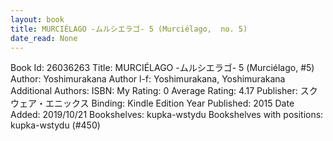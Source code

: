 ```yaml
---
layout: book
title: MURCIÉLAGO -ムルシエラゴ- 5 (Murciélago,  no. 5)
date_read: None
---
```


Book Id: 26036263
Title: MURCIÉLAGO -ムルシエラゴ- 5 (Murciélago, #5)
Author: Yoshimurakana
Author l-f: Yoshimurakana, Yoshimurakana
Additional Authors: 
ISBN: 
My Rating: 0
Average Rating: 4.17
Publisher: スクウェア・エニックス
Binding: Kindle Edition
Year Published: 2015
Date Added: 2019/10/21
Bookshelves: kupka-wstydu
Bookshelves with positions: kupka-wstydu (#450)

